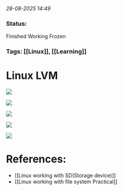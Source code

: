 *28-08-2025 14:49*
### Status: 
Finished Working Frozen
### Tags: [[Linux]], [[Learning]]


# Linux LVM

![](https://basis.gnulinux.pro/ru/latest/_images/1.jpg)

![](https://basis.gnulinux.pro/ru/latest/_images/2.jpg)

![](https://basis.gnulinux.pro/ru/latest/_images/3.jpg)

![](https://basis.gnulinux.pro/ru/latest/_images/4.jpg)

![](https://basis.gnulinux.pro/ru/latest/_images/5.jpg)
# References:

- [[Linux working with SD(Storage device)]]
- [[Linux working with file system Practical]]
  